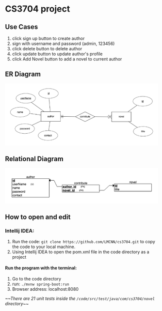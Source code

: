 # CS3704 project

## Use Cases

1. click sign up button to create author
2. sign with username and password (admin, 123456)
3. click delete button to delete author 
4. click update button to update author's profile
5. click Add Novel button to add a novel to current author

## ER Diagram

![ER diagram](./diagrams/ERdiagram.png)

## Relational Diagram

![relational](./diagrams/relational.png)

## How to open and edit

### Intellij IDEA:

1. Run the code: `git clone https://github.com/LMCNN/cs3704.git` to copy the code to your local machine.
2. Using Intellij IDEA to open the pom.xml file in the code directory as a project

#### Run the program with the terminal:

1. Go to the code directory
2. run: `./mvnw spring-boot:run`
3. Browser address: localhost:8080

*~~There are 21 unit tests inside the `/code/src/test/java/com/cs3704/novel` directory*~~

